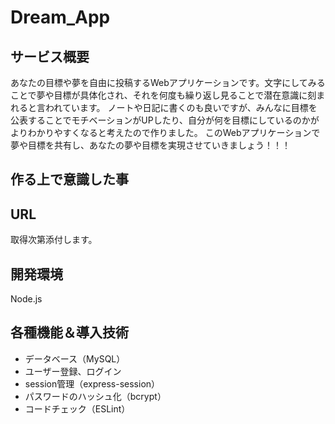 # Dream_App
## サービス概要
あなたの目標や夢を自由に投稿するWebアプリケーションです。文字にしてみることで夢や目標が具体化され、それを何度も繰り返し見ることで潜在意識に刻まれると言われています。
ノートや日記に書くのも良いですが、みんなに目標を公表することでモチベーションがUPしたり、自分が何を目標にしているのかがよりわかりやすくなると考えたので作りました。
このWebアプリケーションで夢や目標を共有し、あなたの夢や目標を実現させていきましょう！！！
## 作る上で意識した事
## URL
取得次第添付します。
## 開発環境
Node.js
## 各種機能＆導入技術
- データベース（MySQL）
- ユーザー登録、ログイン
- session管理（express-session）
- パスワードのハッシュ化（bcrypt）
- コードチェック（ESLint）

